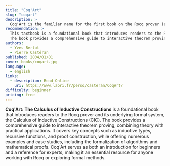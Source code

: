 ```yaml
---
title: "Coq'Art"
slug: "coqart"
description: >
  Coq'Art is the familiar name for the first book on the Rocq prover (at the time called Coq) and its underlying theory the Calculus of Inductive Constructions.
recommendation: >
  This taxtbook is a foundational book that introduces readers to the Rocq prover and its underlying formal system, the Calculus of Inductive Constructions (CIC). 
  The book provides a comprehensive guide to interactive theorem proving, combining theory with practical applications. It covers key concepts such as inductive types, recursive functions, and proof construction, while offering numerous examples and case studies, including the formalization of algorithms and mathematical proofs. Coq'Art serves as both an introduction for beginners and a reference for experts, making it an essential resource for anyone working with Rocq or exploring formal methods.
authors:
  - Yves Bertot
  - Pierre Castéran
published: 2004/01/01
cover: books/coqart.jpg
language:
  - english
links:
  - description: Read Online
    uri: https://www.labri.fr/perso/casteran/CoqArt/
difficulty: beginner
pricing: free
---
```


**Coq'Art: The Calculus of Inductive Constructions** is a foundational book that introduces readers to the Rocq prover and its underlying formal system, the Calculus of Inductive Constructions (CIC). 
The book provides a comprehensive guide to interactive theorem proving, combining theory with practical applications. It covers key concepts such as inductive types, recursive functions, and proof construction, while offering numerous examples and case studies, including the formalization of algorithms and mathematical proofs. Coq'Art serves as both an introduction for beginners and a reference for experts, making it an essential resource for anyone working with Rocq or exploring formal methods.
